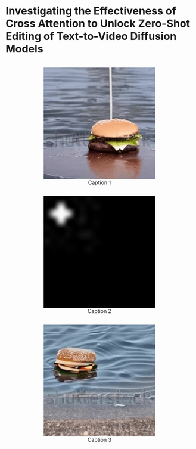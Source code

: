 # Investigating the Effectiveness of Cross Attention to Unlock Zero-Shot Editing of Text-to-Video Diffusion Models




<div align="center">
  <figure style="display: inline-block; text-align: center;">
    <img src="resources/original-burger.gif" alt="Caption 1" width="300" height="300" style="display: block;">
    <figcaption>Caption 1</figcaption>
  </figure>

  <figure style="display: inline-block; text-align: center;">
    <img src="resources/ezgif.com-animated-gif-maker.gif" alt="Caption 2" width="300" height="300" style="display: block;">
    <figcaption>Caption 2</figcaption>
  </figure>

  <figure style="display: inline-block; text-align: center;">
    <img src="resources/edited-burger.gif" alt="Caption 3" width="300" height="300" style="display: block;">
    <figcaption>Caption 3</figcaption>
  </figure>
</div>

